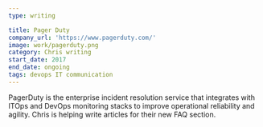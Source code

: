 ```yaml
---
type: writing

title: Pager Duty
company_url: 'https://www.pagerduty.com/'
image: work/pagerduty.png
category: Chris writing
start_date: 2017
end_date: ongoing
tags: devops IT communication
---
```


PagerDuty is the enterprise incident resolution service that integrates with ITOps and DevOps monitoring stacks to improve operational reliability and agility. Chris is helping write articles for their new FAQ section.
